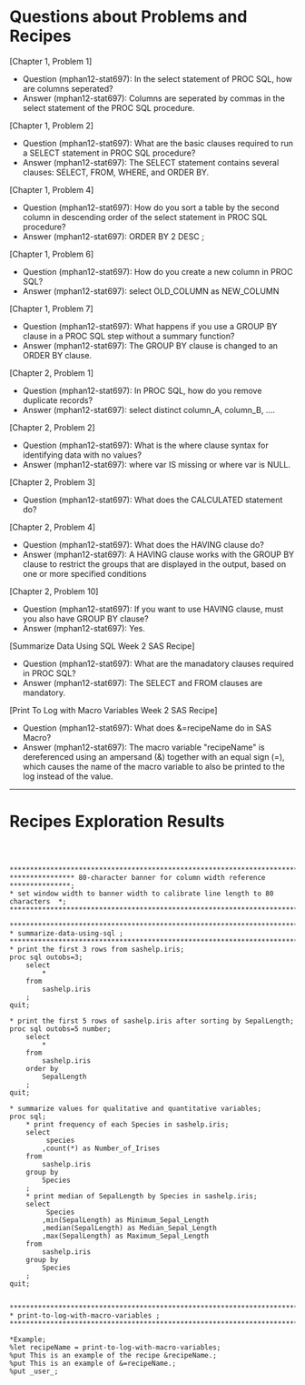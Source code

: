 
# Questions about Problems and Recipes



[Chapter 1, Problem 1]
- Question (mphan12-stat697): In the select statement of PROC SQL, how are columns seperated?
- Answer (mphan12-stat697): Columns are seperated by commas in the select statement of the PROC SQL procedure.



[Chapter 1, Problem 2]
- Question (mphan12-stat697): What are the basic clauses required to run a SELECT statement in PROC SQL procedure?
- Answer (mphan12-stat697): The SELECT statement contains several clauses: SELECT, FROM, WHERE, and ORDER BY.



[Chapter 1, Problem 4]
- Question (mphan12-stat697): How do you sort a table by the second column in descending order of the select statement in PROC SQL procedure?
- Answer (mphan12-stat697): ORDER BY 2 DESC ;



[Chapter 1, Problem 6]
- Question (mphan12-stat697): How do you create a new column in PROC SQL?
- Answer (mphan12-stat697): select OLD_COLUMN as NEW_COLUMN



[Chapter 1, Problem 7]
- Question (mphan12-stat697): What happens if you use a GROUP BY clause in a PROC SQL step without a summary function?
- Answer (mphan12-stat697): The GROUP BY clause is changed to an ORDER BY clause.



[Chapter 2, Problem 1]
- Question (mphan12-stat697): In PROC SQL, how do you remove duplicate records?
- Answer (mphan12-stat697): select distinct column_A, column_B, ....



[Chapter 2, Problem 2]
- Question (mphan12-stat697): What is the where clause syntax for identifying data with no values?
- Answer (mphan12-stat697): where var IS missing or where var is NULL.



[Chapter 2, Problem 3]
- Question (mphan12-stat697): What does the CALCULATED statement do?



[Chapter 2, Problem 4]
- Question (mphan12-stat697): What does the HAVING clause do?
- Answer (mphan12-stat697): A HAVING clause works with the GROUP BY clause to restrict the groups that are displayed in the output, based on one or more specified conditions



[Chapter 2, Problem 10]
- Question (mphan12-stat697): If you want to use HAVING clause, must you also have GROUP BY clause?
- Answer (mphan12-stat697): Yes.



[Summarize Data Using SQL Week 2 SAS Recipe]
- Question (mphan12-stat697): What are the manadatory clauses required in PROC SQL?
- Answer (mphan12-stat697): The SELECT and FROM clauses are mandatory.



[Print To Log with Macro Variables Week 2 SAS Recipe]
- Question (mphan12-stat697): What does &=recipeName do in SAS Macro?
- Answer (mphan12-stat697): The macro variable "recipeName" is dereferenced using an ampersand (&)
together with an equal sign (=), which causes the name of the macro variable to also be printed to the log instead of the value.



***



# Recipes Exploration Results



```



*******************************************************************************;
**************** 80-character banner for column width reference ***************;
* set window width to banner width to calibrate line length to 80 characters  *;
*******************************************************************************;

*******************************************************************************;
* summarize-data-using-sql ;
*******************************************************************************;
* print the first 3 rows from sashelp.iris;
proc sql outobs=3;
    select
        *
    from
        sashelp.iris
    ;
quit;

* print the first 5 rows of sashelp.iris after sorting by SepalLength;
proc sql outobs=5 number;
    select
        *
    from
        sashelp.iris
    order by
        SepalLength
    ;
quit;

* summarize values for qualitative and quantitative variables;
proc sql;
    * print frequency of each Species in sashelp.iris;
    select
         species
        ,count(*) as Number_of_Irises
    from
        sashelp.iris
    group by
        Species
    ;
    * print median of SepalLength by Species in sashelp.iris;
    select
         Species
        ,min(SepalLength) as Minimum_Sepal_Length
        ,median(SepalLength) as Median_Sepal_Length
        ,max(SepalLength) as Maximum_Sepal_Length
    from
        sashelp.iris
    group by
        Species
    ;
quit;


*******************************************************************************;
* print-to-log-with-macro-variables ;
*******************************************************************************;

*Example;
%let recipeName = print-to-log-with-macro-variables;
%put This is an example of the recipe &recipeName.;
%put This is an example of &=recipeName.;
%put _user_;




```
